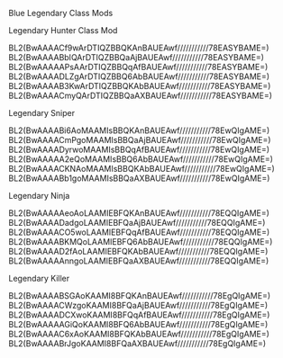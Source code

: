 Blue Legendary Class Mods

Legendary Hunter Class Mod

  BL2(BwAAAACf9wArDTIQZBBQKAnBAUEAwf///////////78EASYBAME=)
  BL2(BwAAAABbIQArDTIQZBBQaAjBAUEAwf///////////78EASYBAME=)
  BL2(BwAAAAAPsAArDTIQZBBQqAfBAUEAwf///////////78EASYBAME=)
  BL2(BwAAAADLZgArDTIQZBBQ6AbBAUEAwf///////////78EASYBAME=)
  BL2(BwAAAAB3KwArDTIQZBBQKAbBAUEAwf///////////78EASYBAME=)
  BL2(BwAAAACmyQArDTIQZBBQaAXBAUEAwf///////////78EASYBAME=)

Legendary Sniper

  BL2(BwAAAABi6AoMAAMIsBBQKAnBAUEAwf///////////78EwQIgAME=)
  BL2(BwAAAACmPgoMAAMIsBBQaAjBAUEAwf///////////78EwQIgAME=)
  BL2(BwAAAADyrwoMAAMIsBBQqAfBAUEAwf///////////78EwQIgAME=)
  BL2(BwAAAAA2eQoMAAMIsBBQ6AbBAUEAwf///////////78EwQIgAME=)
  BL2(BwAAAACKNAoMAAMIsBBQKAbBAUEAwf///////////78EwQIgAME=)
  BL2(BwAAAABb1goMAAMIsBBQaAXBAUEAwf///////////78EwQIgAME=)

Legendary Ninja
  
  BL2(BwAAAAAeoAoLAAMIEBFQKAnBAUEAwf///////////78EQQIgAME=)
  BL2(BwAAAADadgoLAAMIEBFQaAjBAUEAwf///////////78EQQIgAME=)
  BL2(BwAAAACO5woLAAMIEBFQqAfBAUEAwf///////////78EQQIgAME=)
  BL2(BwAAAABKMQoLAAMIEBFQ6AbBAUEAwf///////////78EQQIgAME=)
  BL2(BwAAAAD2fAoLAAMIEBFQKAbBAUEAwf///////////78EQQIgAME=)
  BL2(BwAAAAAnngoLAAMIEBFQaAXBAUEAwf///////////78EQQIgAME=)

Legendary Killer

BL2(BwAAAABSGAoKAAMI8BFQKAnBAUEAwf///////////78EgQIgAME=)
BL2(BwAAAACWzgoKAAMI8BFQaAjBAUEAwf///////////78EgQIgAME=)
BL2(BwAAAADCXwoKAAMI8BFQqAfBAUEAwf///////////78EgQIgAME=)
BL2(BwAAAAAGiQoKAAMI8BFQ6AbBAUEAwf///////////78EgQIgAME=)
BL2(BwAAAAC6xAoKAAMI8BFQKAbBAUEAwf///////////78EgQIgAME=)
BL2(BwAAAABrJgoKAAMI8BFQaAXBAUEAwf///////////78EgQIgAME=)
